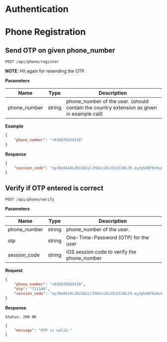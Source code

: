 # Authentication

# Phone Registration

## Send OTP on given phone_number

```
POST /api/phone/register
```

__NOTE__: Hit again for resending the OTP.

__Parameters__

Name         | Type    | Description
-------------|---------|--------------------------------------
phone_number | string | phone_number of the user. (should contain the country extension as given in example call)


__Example__
```json
{
	"phone_number": "+9180765XXX10"
}
```

__Response__
```json
{
    "session_code": "eyJ0eXAiOiJKV1QiLCJhbGciOiJIUzI1NiJ9.eyJpb3NfKzkxOTkxMTcxNTkyOV9zZXNzaW9uX2NvZGUiOiI3MTExNDYifQ.XSIBOsfA6kYd8NUE2MlvhdrOZszoWQdzunOGEU_Wr94"
}
```

## Verify if OTP entered is correct

```
POST /api/phone/verify
```
**Parameters**

Name            | Type    |  Description
----------------|---------|---------------------------
phone_number    | string  | phone_number of the user.
otp             | string  | One-Time-Password (OTP) for the user
session_code    | string  | iOS session code to verify the phone_number

**Request**
```json
{
    "phone_number": "+9180765XXX10",
    "otp": "711146",
    "session_code": "eyJ0eXAiOiJKV1QiLCJhbGciOiJIUzI1NiJ9.eyJpb3NfKzkxOTkxMTcxNTkyOV9zZXNzaW9uX2NvZGUiOiI3MTExNDYifQ.XSIBOsfA6kYd8NUE2MlvhdrOZszoWQdzunOGEU_Wr94"
}
```

**Response**

```
Status: 200 OK
```

```json
{
    "message": "OTP is valid."
}
```
